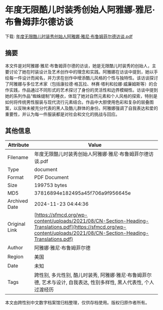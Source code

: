 # 年度无限酷儿时装秀创始人阿雅娜·雅尼·布鲁姆菲尔德访谈

<!-- tcd_download_link -->
下载: [年度无限酷儿时装秀创始人阿雅娜·雅尼·布鲁姆菲尔德访谈.pdf](年度无限酷儿时装秀创始人阿雅娜·雅尼·布鲁姆菲尔德访谈.pdf)
<!-- tcd_download_link_end -->

## 摘要

<!-- tcd_abstract -->
本文件是对阿雅娜·雅尼·布鲁姆菲尔德的访谈，她是无限酷儿时装秀的创始人，主要讨论了她在时装设计及艺术创作中的理念和实践。阿雅娜在访谈中提到，她以手绘每一件设计而闻名，并力求在创作中增添酷儿风格的个性与独特性。该访谈探讨了阿雅娜与多位艺术家（包括康拉德·格瓦拉、林赛·塔利和拉娜·威廉姆斯等）的合作实践，作品通过不同形式的艺术探讨了身份的灵活性和边界模糊性。访谈中提到她的系列作品“蜘蛛缝制”的睡衣，体现了她对自然元素和个人风格的探索，特别是如何将传统男性服装与现代流行元素结合。作品中大胆使用色彩和复杂的层叠图案，以反映未被充分代表的黑人及酷儿群体的身份。阿雅娜强调了自我表达和爱的重要性，并认为每一件服装都是对社会和文化的挑战与回应。

<!-- tcd_abstract_end -->

## 其他信息

| Attribute       | Value                                  |
|-----------------|----------------------------------------|
| Filename        | 年度无限酷儿时装秀创始人阿雅娜·雅尼·布鲁姆菲尔德访谈.pdf                             |
| Type            | document                                 |
| Format          | PDF Document                               |
| Size            | 199753 bytes                           |
| MD5             | 37816894e182495a45f706a9f956645e                                  |
| Archived Date   | 2024-11-23 04:44:36                             |
| Original Link   | [https://sfmcd.org/wp-content/uploads/2021/08/CN-Section-Heading-Translations.pdf](https://sfmcd.org/wp-content/uploads/2021/08/CN-Section-Heading-Translations.pdf)                         |
| Author          | 阿雅娜·雅尼·布鲁姆菲尔德                               |
| Region          | 美国                               |
| Date            | 未知                                 |
| Tags            | 跨性别, 多元性别, 酷儿时装秀, 阿雅娜·雅尼·布鲁姆菲尔德, 艺术与设计, 自我表达, 性别多样性, 黑人代表性, 个人过渡经历                                 |

本文由跨性别中文数字档案馆归档整理，仅供存档使用。版权归原作者所有。
